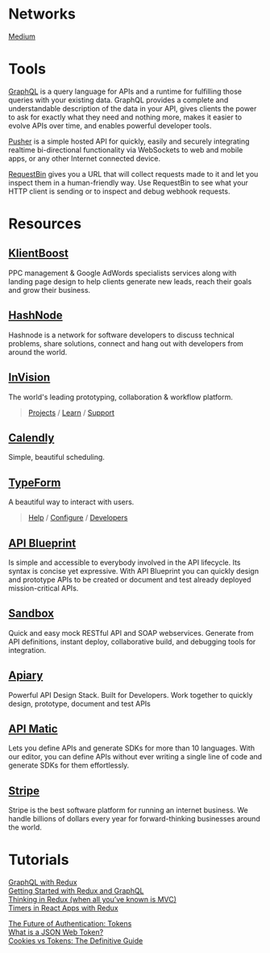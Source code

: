 # Networks

[Medium](https://medium.com/)

# Tools

[GraphQL](http://graphql.org/) is a query language for APIs and a runtime for fulfilling those queries with your existing data. GraphQL provides a complete and understandable description of the data in your API, gives clients the power to ask for exactly what they need and nothing more, makes it easier to evolve APIs over time, and enables powerful developer tools.

[Pusher](https://pusher.com/) is a simple hosted API for quickly, easily and securely integrating realtime bi-directional functionality via WebSockets to web and mobile apps, or any other Internet connected device.

[RequestBin](http://requestb.in/) gives you a URL that will collect requests made to it and let you inspect them in a human-friendly way. Use RequestBin to see what your HTTP client is sending or to inspect and debug webhook requests.

# Resources

## [KlientBoost](https://klientboost.com/)
PPC management & Google AdWords specialists services along with landing page design to help clients generate new leads, reach their goals and grow their business.

## [HashNode](https://hashnode.com/)
Hashnode is a network for software developers to discuss technical problems, share solutions, connect and hang out with developers from around the world.

## [InVision](https://invisionapp.com)
The world's leading prototyping, collaboration & workflow platform.<br />
> [Projects](https://projects.invisionapp.com) / [Learn](https://projects.invisionapp.com/d/main#/learn) / [Support](https://support.invisionapp.com/hc/en-us)
 

## [Calendly](https://calendly.com)
Simple, beautiful scheduling.

## [TypeForm](https://www.typeform.com/) 
A beautiful way to interact with users.<br />
> [Help](https://www.typeform.com/help/) / [Configure](https://www.typeform.com/help/category/configure/) / [Developers](https://www.typeform.com/help/category/developers/)


## [API Blueprint](https://apiblueprint.org/)
Is simple and accessible to everybody involved in the API lifecycle. Its syntax is concise yet expressive. With API Blueprint you can quickly design and prototype APIs to be created or document and test already deployed mission-critical APIs.

## [Sandbox](https://getsandbox.com/)
Quick and easy mock RESTful API and SOAP webservices. Generate from API definitions,
instant deploy, collaborative build, and debugging tools for integration.

## [Apiary](https://apiary.io/)
Powerful API Design Stack. Built for Developers.
Work together to quickly design, prototype, document and test APIs

## [API Matic](https://apimatic.io/)
Lets you define APIs and generate SDKs for more than 10 languages. With our editor, you can define APIs without ever writing a single line of code and generate SDKs for them effortlessly.

## [Stripe](https://stripe.com/)
Stripe is the best software platform for running an internet business. We handle billions of dollars every year for forward-thinking businesses around the world.

# Tutorials
[GraphQL with Redux](https://blog.pusher.com/graphql-with-redux/)<br />
[Getting Started with Redux and GraphQL](https://medium.com/@thisbejim/getting-started-with-redux-and-graphql-8384b3b25c56#.u3gs3vjke)<br />
[Thinking in Redux (when all you’ve known is MVC)](https://hackernoon.com/thinking-in-redux-when-all-youve-known-is-mvc-c78a74d35133#.gfzr8pvxc)<br />
[Timers in React Apps with Redux](https://medium.com/@machadogj/timers-in-react-with-redux-apps-9a5a722162e8#.194y4hx44)<br />

[The Future of Authentication: Tokens](https://medium.com/composui/the-future-of-authentication-tokens-d2c52b210df3#.4sdz7051w)<br />
[What is a JSON Web Token?](https://medium.com/myplanet-musings/what-is-a-json-web-token-2193f383e963#.wemolmnxz)<br />
[Cookies vs Tokens: The Definitive Guide](https://auth0.com/blog/cookies-vs-tokens-definitive-guide/?utm_source=medium&utm_medium=sc&utm_campaign=cookies_vs_tokens)<br />
